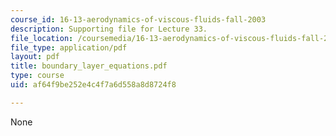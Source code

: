 ```yaml
---
course_id: 16-13-aerodynamics-of-viscous-fluids-fall-2003
description: Supporting file for Lecture 33.
file_location: /coursemedia/16-13-aerodynamics-of-viscous-fluids-fall-2003/af64f9be252e4c4f7a6d558a8d8724f8_boundary_layer_equations.pdf
file_type: application/pdf
layout: pdf
title: boundary_layer_equations.pdf
type: course
uid: af64f9be252e4c4f7a6d558a8d8724f8

---
```

None